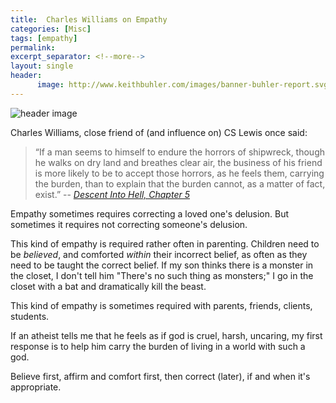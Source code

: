 ```yaml
---
title:  Charles Williams on Empathy
categories: [Misc]
tags: [empathy]
permalink: 
excerpt_separator: <!--more-->
layout: single
header:
      image: http://www.keithbuhler.com/images/banner-buhler-report.svg
---
```


![header image](http://rabbitroom.com/wp-content/uploads/2011/01/charles-williams-writing.jpg)

Charles Williams, close friend of (and influence on) CS Lewis once said: 

>“If a man seems to himself to endure the horrors of shipwreck, though he walks on dry land and breathes clear air, the business of his friend is more likely to be to accept those horrors, as he feels them, carrying the burden, than to explain that the burden cannot, as a matter of fact, exist.” -- [*Descent Into Hell, Chapter 5*](http://gutenberg.net.au/ebooks03/0300341.txt)

Empathy sometimes requires correcting a loved one's delusion. But sometimes it requires not correcting someone's delusion. 

This kind of empathy is required rather often in parenting. Children need to be *believed*, and comforted *within* their incorrect belief, as often as they need to be taught the correct belief. If my son thinks there is a monster in the closet, I don't tell him "There's no such thing as monsters;" I go in the closet with a bat and dramatically kill the beast. 

This kind of empathy is sometimes required with parents, friends, clients, students. 

If an atheist tells me that he feels as if god is cruel, harsh, uncaring, my first response is to help him carry the burden of living in a world with such a god. 

Believe first, affirm and comfort first, then correct (later), if and when it's appropriate. 

